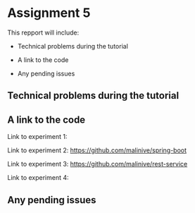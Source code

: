 # Assignment 5 

This repport will include:
* Technical problems during the tutorial

* A link to the code

* Any pending issues


## Technical problems during the tutorial

## A link to the code
Link to experiment 1:

Link to experiment 2: https://github.com/malinive/spring-boot

Link to experiment 3: https://github.com/malinive/rest-service

Link to experiment 4: 


## Any pending issues
